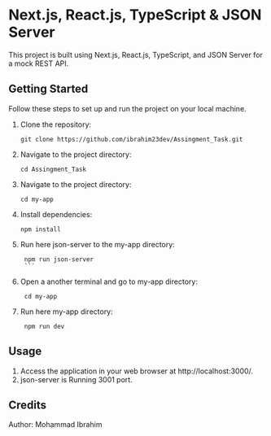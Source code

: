 # Next.js, React.js, TypeScript & JSON Server

This project is built using Next.js, React.js, TypeScript, and JSON Server for a mock REST API.

## Getting Started

Follow these steps to set up and run the project on your local machine.

1. Clone the repository:
   ```
   git clone https://github.com/ibrahim23dev/Assingment_Task.git
   ```
2. Navigate to the project directory:
   ```
   cd Assingment_Task
   ```
3. Navigate to the project directory:
   ```
   cd my-app
   ```
4. Install dependencies:
   ```
   npm install
   ```

6. Run here json-server to the my-app directory:
   ````
    npm run json-server
    ```
7. Open a another terminal and go to my-app directory:
   ````
    cd my-app
   ````
8. Run here  my-app directory:   
   ````
    npm run dev
    ````


## Usage

1. Access the application in your web browser at http://localhost:3000/.
2. json-server is Running 3001 port.


## Credits

Author: Mohammad Ibrahim


